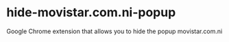 hide-movistar.com.ni-popup
==========================

Google Chrome extension that allows you to hide the popup movistar.com.ni
